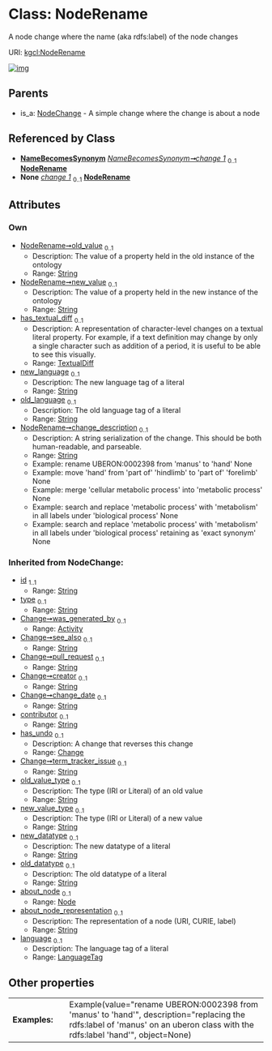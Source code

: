 
# Class: NodeRename


A node change where the name (aka rdfs:label) of the node changes

URI: [kgcl:NodeRename](http://w3id.org/kgcl/NodeRename)


[![img](https://yuml.me/diagram/nofunky;dir:TB/class/[TextualDiff],[TextualDiff]<has_textual_diff%200..1-++[NodeRename&#124;old_value:string%20%3F;new_value:string%20%3F;change_description:string%20%3F;about_node_representation(i):string%20%3F;language(i):LanguageTag%20%3F;old_value_type(i):string%20%3F;new_value_type(i):string%20%3F;new_language(i):string%20%3F;old_language(i):string%20%3F;new_datatype(i):string%20%3F;old_datatype(i):string%20%3F;id(i):string;type(i):string%20%3F;see_also(i):string%20%3F;pull_request(i):string%20%3F;creator(i):string%20%3F;change_date(i):string%20%3F;contributor(i):string%20%3F;term_tracker_issue(i):string%20%3F],[NameBecomesSynonym]-%20change%201%200..1>[NodeRename],[NodeChange]^-[NodeRename],[NodeChange],[Node],[NameBecomesSynonym],[Change],[Activity])](https://yuml.me/diagram/nofunky;dir:TB/class/[TextualDiff],[TextualDiff]<has_textual_diff%200..1-++[NodeRename&#124;old_value:string%20%3F;new_value:string%20%3F;change_description:string%20%3F;about_node_representation(i):string%20%3F;language(i):LanguageTag%20%3F;old_value_type(i):string%20%3F;new_value_type(i):string%20%3F;new_language(i):string%20%3F;old_language(i):string%20%3F;new_datatype(i):string%20%3F;old_datatype(i):string%20%3F;id(i):string;type(i):string%20%3F;see_also(i):string%20%3F;pull_request(i):string%20%3F;creator(i):string%20%3F;change_date(i):string%20%3F;contributor(i):string%20%3F;term_tracker_issue(i):string%20%3F],[NameBecomesSynonym]-%20change%201%200..1>[NodeRename],[NodeChange]^-[NodeRename],[NodeChange],[Node],[NameBecomesSynonym],[Change],[Activity])

## Parents

 *  is_a: [NodeChange](NodeChange.md) - A simple change where the change is about a node

## Referenced by Class

 *  **[NameBecomesSynonym](NameBecomesSynonym.md)** *[NameBecomesSynonym➞change 1](NameBecomesSynonym_change_1.md)*  <sub>0..1</sub>  **[NodeRename](NodeRename.md)**
 *  **None** *[change 1](change_1.md)*  <sub>0..1</sub>  **[NodeRename](NodeRename.md)**

## Attributes


### Own

 * [NodeRename➞old_value](NodeRename_old_value.md)  <sub>0..1</sub>
     * Description: The value of a property held in the old instance of the ontology
     * Range: [String](types/String.md)
 * [NodeRename➞new_value](NodeRename_new_value.md)  <sub>0..1</sub>
     * Description: The value of a property held in the new instance of the ontology
     * Range: [String](types/String.md)
 * [has_textual_diff](has_textual_diff.md)  <sub>0..1</sub>
     * Description: A representation of character-level changes on a textual literal property. For example, if a text definition may change by only a single character such as addition of a period, it is useful to be able to see this visually.
     * Range: [TextualDiff](TextualDiff.md)
 * [new_language](new_language.md)  <sub>0..1</sub>
     * Description: The new language tag of a literal
     * Range: [String](types/String.md)
 * [old_language](old_language.md)  <sub>0..1</sub>
     * Description: The old language tag of a literal
     * Range: [String](types/String.md)
 * [NodeRename➞change_description](NodeRename_change_description.md)  <sub>0..1</sub>
     * Description: A string serialization of the change. This should be both human-readable, and parseable.
     * Range: [String](types/String.md)
     * Example: rename UBERON:0002398 from 'manus' to 'hand' None
     * Example: move 'hand' from 'part of' 'hindlimb' to 'part of' 'forelimb' None
     * Example: merge 'cellular metabolic process' into 'metabolic process' None
     * Example: search and replace 'metabolic process' with 'metabolism' in all labels under 'biological process' None
     * Example: search and replace 'metabolic process' with 'metabolism' in all labels under 'biological process' retaining as 'exact synonym' None

### Inherited from NodeChange:

 * [id](id.md)  <sub>1..1</sub>
     * Range: [String](types/String.md)
 * [type](type.md)  <sub>0..1</sub>
     * Range: [String](types/String.md)
 * [Change➞was_generated_by](Change_was_generated_by.md)  <sub>0..1</sub>
     * Range: [Activity](Activity.md)
 * [Change➞see_also](Change_see_also.md)  <sub>0..1</sub>
     * Range: [String](types/String.md)
 * [Change➞pull_request](Change_pull_request.md)  <sub>0..1</sub>
     * Range: [String](types/String.md)
 * [Change➞creator](Change_creator.md)  <sub>0..1</sub>
     * Range: [String](types/String.md)
 * [Change➞change_date](Change_change_date.md)  <sub>0..1</sub>
     * Range: [String](types/String.md)
 * [contributor](contributor.md)  <sub>0..1</sub>
     * Range: [String](types/String.md)
 * [has_undo](has_undo.md)  <sub>0..1</sub>
     * Description: A change that reverses this change
     * Range: [Change](Change.md)
 * [Change➞term_tracker_issue](Change_term_tracker_issue.md)  <sub>0..1</sub>
     * Range: [String](types/String.md)
 * [old_value_type](old_value_type.md)  <sub>0..1</sub>
     * Description: The type (IRI or Literal) of an old value
     * Range: [String](types/String.md)
 * [new_value_type](new_value_type.md)  <sub>0..1</sub>
     * Description: The type (IRI or Literal) of a new value
     * Range: [String](types/String.md)
 * [new_datatype](new_datatype.md)  <sub>0..1</sub>
     * Description: The new datatype of a literal
     * Range: [String](types/String.md)
 * [old_datatype](old_datatype.md)  <sub>0..1</sub>
     * Description: The old datatype of a literal
     * Range: [String](types/String.md)
 * [about_node](about_node.md)  <sub>0..1</sub>
     * Range: [Node](Node.md)
 * [about_node_representation](about_node_representation.md)  <sub>0..1</sub>
     * Description: The representation of a node (URI, CURIE, label) 
     * Range: [String](types/String.md)
 * [language](language.md)  <sub>0..1</sub>
     * Description: The language tag of a literal
     * Range: [LanguageTag](types/LanguageTag.md)

## Other properties

|  |  |  |
| --- | --- | --- |
| **Examples:** | | Example(value="rename UBERON:0002398 from 'manus' to 'hand'", description="replacing the rdfs:label of 'manus' on an uberon class with the rdfs:label 'hand'", object=None) |

